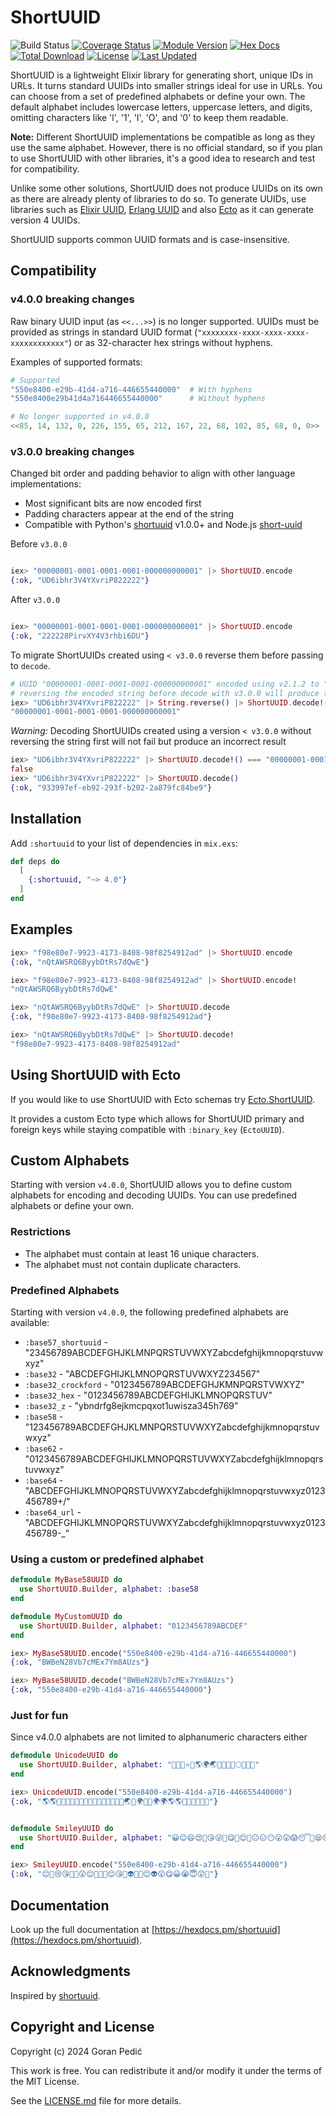 # ShortUUID

![Build Status](https://github.com/gpedic/ex_shortuuid/actions/workflows/ci.yml/badge.svg?branch=master)
[![Coverage Status](https://coveralls.io/repos/github/gpedic/ex_shortuuid/badge.svg)](https://coveralls.io/github/gpedic/ex_shortuuid)
[![Module Version](https://img.shields.io/hexpm/v/shortuuid.svg)](https://hex.pm/packages/shortuuid)
[![Hex Docs](https://img.shields.io/badge/hex-docs-lightgreen.svg)](https://hexdocs.pm/shortuuid/)
[![Total Download](https://img.shields.io/hexpm/dt/shortuuid.svg)](https://hex.pm/packages/shortuuid)
[![License](https://img.shields.io/hexpm/l/shortuuid.svg)](https://github.com/gpedic/ex_shortuuid/blob/master/LICENSE.md)
[![Last Updated](https://img.shields.io/github/last-commit/gpedic/shortuuid.svg)](https://github.com/gpedic/ex_shortuuid/commits/master)

<!-- MDOC !-->

ShortUUID is a lightweight Elixir library for generating short, unique IDs in URLs. It turns standard UUIDs into smaller strings ideal for use in URLs.
You can choose from a set of predefined alphabets or define your own. 
The default alphabet includes lowercase letters, uppercase letters, and digits, omitting characters like 'l', '1', 'I', 'O', and '0' to keep them readable.

**Note:** Different ShortUUID implementations be compatible as long as they use the same alphabet. However, there is no official standard, so if you plan to use ShortUUID with other libraries, it's a good idea to research and test for compatibility.

Unlike some other solutions, ShortUUID does not produce UUIDs on its own as there are already plenty of libraries to do so. To generate UUIDs, use libraries such as
[Elixir UUID](https://github.com/zyro/elixir-uuid), [Erlang UUID](https://github.com/okeuday/uuid) and also [Ecto](https://hexdocs.pm/ecto/Ecto.UUID.html) as it can generate version 4 UUIDs.

ShortUUID supports common UUID formats and is case-insensitive.

## Compatibility

### v4.0.0 breaking changes

Raw binary UUID input (as `<<...>>`) is no longer supported. UUIDs must be provided as strings in standard UUID format (`"xxxxxxxx-xxxx-xxxx-xxxx-xxxxxxxxxxxx"`) or as 32-character hex strings without hyphens.

Examples of supported formats:
```elixir
# Supported
"550e8400-e29b-41d4-a716-446655440000"  # With hyphens
"550e8400e29b41d4a716446655440000"      # Without hyphens

# No longer supported in v4.0.0
<<85, 14, 132, 0, 226, 155, 65, 212, 167, 22, 68, 102, 85, 68, 0, 0>>
```

### v3.0.0 breaking changes

Changed bit order and padding behavior to align with other language implementations:
- Most significant bits are now encoded first
- Padding characters appear at the end of the string
- Compatible with Python's [shortuuid](https://github.com/skorokithakis/shortuuid) v1.0.0+ and Node.js [short-uuid](https://github.com/oculus42/short-uuid)

Before `v3.0.0`
```elixir

iex> "00000001-0001-0001-0001-000000000001" |> ShortUUID.encode
{:ok, "UD6ibhr3V4YXvriP822222"}

```

After `v3.0.0`
```elixir

iex> "00000001-0001-0001-0001-000000000001" |> ShortUUID.encode
{:ok, "222228PirvXY4V3rhbi6DU"}

```

To migrate ShortUUIDs created using `< v3.0.0` reverse them before passing to `decode`.

```elixir
# UUID "00000001-0001-0001-0001-000000000001" encoded using v2.1.2 to "UD6ibhr3V4YXvriP822222"
# reversing the encoded string before decode with v3.0.0 will produce the correct result
iex> "UD6ibhr3V4YXvriP822222" |> String.reverse() |> ShortUUID.decode!()
"00000001-0001-0001-0001-000000000001"
```

*Warning:* Decoding ShortUUIDs created using a version `< v3.0.0` without reversing the string first will not fail but produce an incorrect result

```elixir
iex> "UD6ibhr3V4YXvriP822222" |> ShortUUID.decode!() === "00000001-0001-0001-0001-000000000001"
false
iex> "UD6ibhr3V4YXvriP822222" |> ShortUUID.decode()
{:ok, "933997ef-eb92-293f-b202-2a879fc84be9"}
```

## Installation

Add `:shortuuid` to your list of dependencies in `mix.exs`:

```elixir
def deps do
  [
    {:shortuuid, "~> 4.0"}
  ]
end
```

## Examples

```elixir
iex> "f98e80e7-9923-4173-8408-98f8254912ad" |> ShortUUID.encode
{:ok, "nQtAWSRQ6ByybDtRs7dQwE"}

iex> "f98e80e7-9923-4173-8408-98f8254912ad" |> ShortUUID.encode!
"nQtAWSRQ6ByybDtRs7dQwE"

iex> "nQtAWSRQ6ByybDtRs7dQwE" |> ShortUUID.decode
{:ok, "f98e80e7-9923-4173-8408-98f8254912ad"}

iex> "nQtAWSRQ6ByybDtRs7dQwE" |> ShortUUID.decode!
"f98e80e7-9923-4173-8408-98f8254912ad"
```

## Using ShortUUID with Ecto

If you would like to use ShortUUID with Ecto schemas try [Ecto.ShortUUID](https://github.com/gpedic/ecto_shortuuid).

It provides a custom Ecto type which allows for ShortUUID primary and foreign keys while staying compatible with `:binary_key` (`EctoUUID`).

## Custom Alphabets

Starting with version `v4.0.0`, ShortUUID allows you to define custom alphabets for encoding and decoding UUIDs. You can use predefined alphabets or define your own.

### Restrictions

- The alphabet must contain at least 16 unique characters.
- The alphabet must not contain duplicate characters.

### Predefined Alphabets

Starting with version `v4.0.0`, the following predefined alphabets are available:

- `:base57_shortuuid` - "23456789ABCDEFGHJKLMNPQRSTUVWXYZabcdefghijkmnopqrstuvwxyz"
- `:base32` - "ABCDEFGHIJKLMNOPQRSTUVWXYZ234567"
- `:base32_crockford` - "0123456789ABCDEFGHJKMNPQRSTVWXYZ"
- `:base32_hex` - "0123456789ABCDEFGHIJKLMNOPQRSTUV"
- `:base32_z` - "ybndrfg8ejkmcpqxot1uwisza345h769"
- `:base58` - "123456789ABCDEFGHJKLMNPQRSTUVWXYZabcdefghijkmnopqrstuvwxyz"
- `:base62` - "0123456789ABCDEFGHIJKLMNOPQRSTUVWXYZabcdefghijklmnopqrstuvwxyz"
- `:base64` - "ABCDEFGHIJKLMNOPQRSTUVWXYZabcdefghijklmnopqrstuvwxyz0123456789+/"
- `:base64_url` - "ABCDEFGHIJKLMNOPQRSTUVWXYZabcdefghijklmnopqrstuvwxyz0123456789-_"

### Using a custom or predefined alphabet

```elixir
defmodule MyBase58UUID do
  use ShortUUID.Builder, alphabet: :base58
end

defmodule MyCustomUUID do
  use ShortUUID.Builder, alphabet: "0123456789ABCDEF"
end

iex> MyBase58UUID.encode("550e8400-e29b-41d4-a716-446655440000")
{:ok, "BWBeN28Vb7cMEx7Ym8AUzs"}

iex> MyBase58UUID.decode("BWBeN28Vb7cMEx7Ym8AUzs")
{:ok, "550e8400-e29b-41d4-a716-446655440000"}
```

### Just for fun

Since v4.0.0 alphabets are not limited to alphanumeric characters either

```elixir
defmodule UnicodeUUID do
  use ShortUUID.Builder, alphabet: "🌟💫✨⭐️🌙🌎🌍🌏🌑🌒🌓🌔🌕🌖🌗🌘"
end

iex> UnicodeUUID.encode("550e8400-e29b-41d4-a716-446655440000")
{:ok, "🌎🌎🌟🌗🌑🌙🌟🌟🌗✨🌒🌔🌙💫🌖🌙🌓🌏💫🌍🌙🌙🌍🌍🌎🌎🌙🌙🌟🌟🌟🌟"}


defmodule SmileyUUID do
  use ShortUUID.Builder, alphabet: "😀😊😄😍🥰😘😜🤪😋🤔😌🧐😐😑😶😮😲😱😴🥱😪😢😭😤😎🤓😇😈👻👽🤖🤡💀"
end

iex> SmileyUUID.encode("550e8400-e29b-41d4-a716-446655440000")
{:ok, "😊🤪😢😘💀🥰😲😊🤡🤖🤔😊😘😤👽🤓👻😊👽😲😋😀😭😇😲🤖"}

```

## Documentation

Look up the full documentation at [https://hexdocs.pm/shortuuid](https://hexdocs.pm/shortuuid).

## Acknowledgments

Inspired by [shortuuid](https://github.com/skorokithakis/shortuuid).

## Copyright and License

Copyright (c) 2024 Goran Pedić

This work is free. You can redistribute it and/or modify it under the
terms of the MIT License. 

See the [LICENSE.md](./LICENSE.md) file for more details.